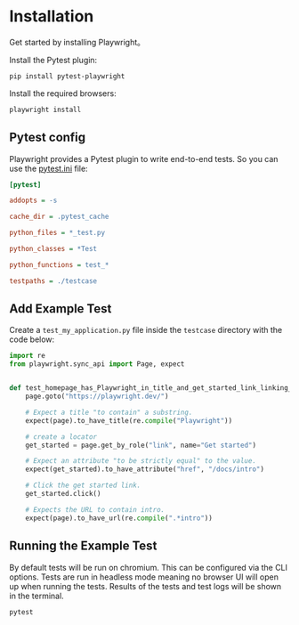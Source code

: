 # Installation

Get started by installing Playwright。

Install the Pytest plugin:

```bash
pip install pytest-playwright
```

Install the required browsers:

```bash
playwright install
```

## Pytest config

Playwright provides a Pytest plugin to write end-to-end tests. So you can use the [pytest.ini](https://docs.pytest.org/en/stable/reference/reference.html#ini-options-ref) file:

```ini
[pytest]

addopts = -s

cache_dir = .pytest_cache

python_files = *_test.py

python_classes = *Test

python_functions = test_*

testpaths = ./testcase

```

## Add Example Test

Create a `test_my_application.py` file inside the `testcase` directory with the code below:

```python
import re
from playwright.sync_api import Page, expect


def test_homepage_has_Playwright_in_title_and_get_started_link_linking_to_the_intro_page(page: Page):
    page.goto("https://playwright.dev/")

    # Expect a title "to contain" a substring.
    expect(page).to_have_title(re.compile("Playwright"))

    # create a locator
    get_started = page.get_by_role("link", name="Get started")

    # Expect an attribute "to be strictly equal" to the value.
    expect(get_started).to_have_attribute("href", "/docs/intro")

    # Click the get started link.
    get_started.click()

    # Expects the URL to contain intro.
    expect(page).to_have_url(re.compile(".*intro"))
```

## Running the Example Test

By default tests will be run on chromium. This can be configured via the CLI options. Tests are run in headless mode meaning no browser UI will open up when running the tests. Results of the tests and test logs will be shown in the terminal.

```bash
pytest
```